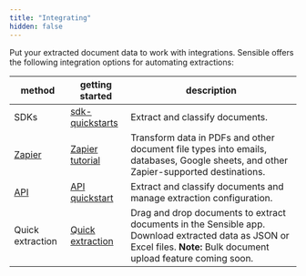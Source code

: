 ```yaml
---
title: "Integrating"
hidden: false
---
```


Put your extracted document data to work with integrations. Sensible offers the following integration options for automating extractions: 

| method                         | getting started                               | description                                                  |
| ------------------------------ | --------------------------------------------- | ------------------------------------------------------------ |
| SDKs | [sdk-quickstarts](doc:sdk-quickstarts) | Extract and classify documents. |
| [Zapier](doc:zapier)           | [Zapier tutorial](doc:zapier-getting-started) | Transform data in PDFs and other document file types into emails, databases, Google sheets, and other Zapier-supported destinations. |
| [API](ref:hoosing-an-endpoint) | [API quickstart](doc:quickstart)              | Extract and classify documents and manage extraction configuration. |
| Quick extraction | [Quick extraction](doc:quick-extraction) | Drag and drop documents to extract documents in the Sensible app. Download extracted data as JSON or Excel files. **Note:**  Bulk document upload feature coming soon. |

